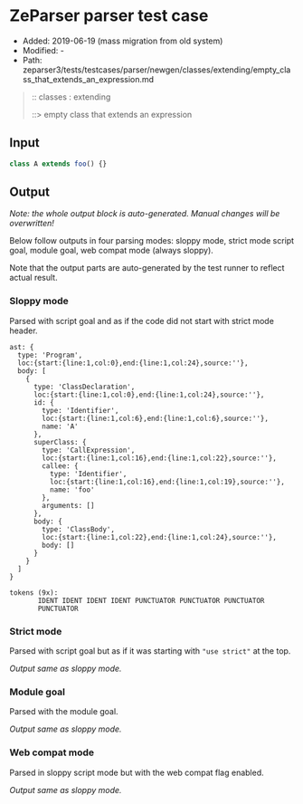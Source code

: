 # ZeParser parser test case

- Added: 2019-06-19 (mass migration from old system)
- Modified: -
- Path: zeparser3/tests/testcases/parser/newgen/classes/extending/empty_class_that_extends_an_expression.md

> :: classes : extending
>
> ::> empty class that extends an expression

## Input

`````js
class A extends foo() {}
`````

## Output

_Note: the whole output block is auto-generated. Manual changes will be overwritten!_

Below follow outputs in four parsing modes: sloppy mode, strict mode script goal, module goal, web compat mode (always sloppy).

Note that the output parts are auto-generated by the test runner to reflect actual result.

### Sloppy mode

Parsed with script goal and as if the code did not start with strict mode header.

`````
ast: {
  type: 'Program',
  loc:{start:{line:1,col:0},end:{line:1,col:24},source:''},
  body: [
    {
      type: 'ClassDeclaration',
      loc:{start:{line:1,col:0},end:{line:1,col:24},source:''},
      id: {
        type: 'Identifier',
        loc:{start:{line:1,col:6},end:{line:1,col:6},source:''},
        name: 'A'
      },
      superClass: {
        type: 'CallExpression',
        loc:{start:{line:1,col:16},end:{line:1,col:22},source:''},
        callee: {
          type: 'Identifier',
          loc:{start:{line:1,col:16},end:{line:1,col:19},source:''},
          name: 'foo'
        },
        arguments: []
      },
      body: {
        type: 'ClassBody',
        loc:{start:{line:1,col:22},end:{line:1,col:24},source:''},
        body: []
      }
    }
  ]
}

tokens (9x):
       IDENT IDENT IDENT IDENT PUNCTUATOR PUNCTUATOR PUNCTUATOR
       PUNCTUATOR
`````

### Strict mode

Parsed with script goal but as if it was starting with `"use strict"` at the top.

_Output same as sloppy mode._

### Module goal

Parsed with the module goal.

_Output same as sloppy mode._

### Web compat mode

Parsed in sloppy script mode but with the web compat flag enabled.

_Output same as sloppy mode._
